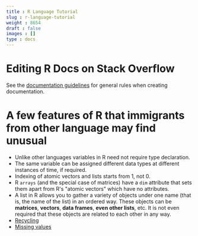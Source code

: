 ```yaml
---
title : R Language Tutorial
slug : r-language-tutorial
weight : 8654
draft : false
images : []
type : docs
---
```


# Editing R Docs on Stack Overflow

See the [documentation guidelines](https://www.wikiod.com/r/meta-documentation-guidelines) for general rules when creating documentation.

# A few features of R that immigrants from other language may find unusual

 - Unlike other languages variables in R need not require type declaration.
 - The same variable can be assigned  different data types at different
   instances of time, if required.
 - Indexing of atomic vectors and lists starts from 1, not 0.
 - R `arrays` (and the special case of matrices) have a `dim` attribute that sets them apart from R's "atomic vectors" which have no attributes.
- A list in R allows you to gather a variety of objects under one name (that is, the name of the list) in an ordered way. These objects can be **matrices**, **vectors**, **data frames**, **even other lists**, etc. It is not even required that these objects are related to each other in any way.
 - [Recycling][1]
 - [Missing values][2]


  [1]: https://www.wikiod.com/r/recycling
  [2]: https://www.wikiod.com/r/missing-values

